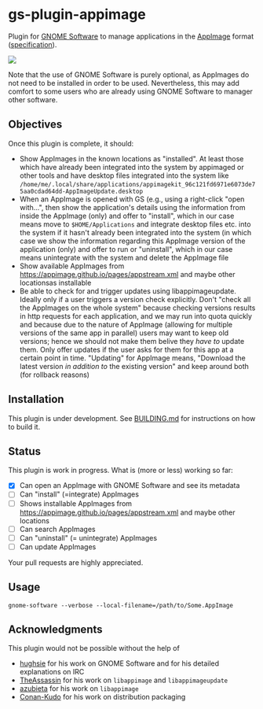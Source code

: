 # gs-plugin-appimage

Plugin for [GNOME Software](https://wiki.gnome.org/Apps/Software) to manage applications in the [AppImage](https://appimage.org/) format ([specification](https://github.com/AppImage/AppImageSpec)). 

![](https://user-images.githubusercontent.com/2480569/40774109-45d9d300-64b4-11e8-9e2d-5a4c151c9f2e.png)

Note that the use of GNOME Software is purely optional, as AppImages do not need to be installed in order to be used.
Nevertheless, this may add comfort to some users who are already using GNOME Software to manager other software.

## Objectives

Once this plugin is complete, it should:

* Show AppImages in the known locations as "installed".
  At least those which have already been integrated into the system by appimaged or other tools
  and have desktop files integrated into the system like
  `/home/me/.local/share/applications/appimagekit_96c121fd6971e6073de75aa0cdad64dd-AppImageUpdate.desktop`
* When an AppImage is opened with GS (e.g., using a right-click "open with...", 
  then show the application's details using the information from inside the AppImage (only)
  and offer to "install", which in our case means 
  move to `$HOME/Applications` and integrate desktop files etc. into the system
  if it hasn't already been integrated into the system (in which case we show the information
  regarding this AppImage version of the application (only) and offer to run or "uninstall", which in our case
  means unintegrate with the system and delete the AppImage file
* Show available AppImages from  https://appimage.github.io/pages/appstream.xml and maybe other locationsas installable
* Be able to check for and trigger updates using libappimageupdate.
  Ideally only if a user triggers a version check explicitly. Don't "check all the AppImages on the whole system"
  because checking versions results in http requests for each application, and we may run into quota quickly
  and because due to the nature of AppImage (allowing for multiple versions of the same app in parallel)
  users may want to keep old versions; hence we should not make them belive they _have to_ update them.
  Only offer updates if the user asks for them for this app at a certain point in time.
  "Updating" for AppImage means, "Download the latest version _in addition to_ the existing version"
  and keep around both (for rollback reasons)
  
## Installation

This plugin is under development. See [BUILDING.md](BUILDING.md) for instructions on how to build it.

## Status

This plugin is work in progress. What is (more or less) working so far:

- [x] Can open an AppImage with GNOME Software and see its metadata
- [ ] Can "install" (=integrate) AppImages
- [ ] Shows installable AppImages from https://appimage.github.io/pages/appstream.xml and maybe other locations
- [ ] Can search AppImages
- [ ] Can "uninstall" (= unintegrate) AppImages
- [ ] Can update AppImages

Your pull requests are highly appreciated.

## Usage

```
gnome-software --verbose --local-filename=/path/to/Some.AppImage
```

## Acknowledgments

This plugin would not be possible without the help of
* [hughsie](https://github.com/hughsie) for his work on GNOME Software and for his detailed explanations on IRC
* [TheAssassin](https://github.com/TheAssassin) for his work on `libappimage` and `libappimageupdate`
* [azubieta](https://github.com/azubieta) for his work on `libappimage`
* [Conan-Kudo](https://github.com/Conan-Kudo) for his work on distribution packaging
